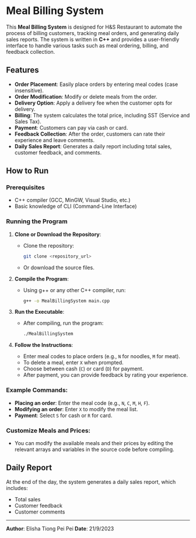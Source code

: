 # Meal Billing System

This **Meal Billing System** is designed for H&S Restaurant to automate the process of billing customers, tracking meal orders, and generating daily sales reports. The system is written in **C++** and provides a user-friendly interface to handle various tasks such as meal ordering, billing, and feedback collection.

## Features
- **Order Placement**: Easily place orders by entering meal codes (case insensitive).
- **Order Modification**: Modify or delete meals from the order.
- **Delivery Option**: Apply a delivery fee when the customer opts for delivery.
- **Billing**: The system calculates the total price, including SST (Service and Sales Tax).
- **Payment**: Customers can pay via cash or card.
- **Feedback Collection**: After the order, customers can rate their experience and leave comments.
- **Daily Sales Report**: Generates a daily report including total sales, customer feedback, and comments.

## How to Run

### Prerequisites
- C++ compiler (GCC, MinGW, Visual Studio, etc.)
- Basic knowledge of CLI (Command-Line Interface)

### Running the Program

1. **Clone or Download the Repository**:
   - Clone the repository:
     ```bash
     git clone <repository_url>
     ```
   - Or download the source files.

2. **Compile the Program**:
   - Using g++ or any other C++ compiler, run:
     ```bash
     g++ -o MealBillingSystem main.cpp
     ```

3. **Run the Executable**:
   - After compiling, run the program:
     ```bash
     ./MealBillingSystem
     ```

4. **Follow the Instructions**:
   - Enter meal codes to place orders (e.g., `N` for noodles, `M` for meat).
   - To delete a meal, enter `X` when prompted.
   - Choose between cash (`C`) or card (`D`) for payment.
   - After payment, you can provide feedback by rating your experience.

### Example Commands:
- **Placing an order**: Enter the meal code (e.g., `N`, `C`, `M`, `H`, `F`).
- **Modifying an order**: Enter `X` to modify the meal list.
- **Payment**: Select `S` for cash or `R` for card.

### Customize Meals and Prices:
- You can modify the available meals and their prices by editing the relevant arrays and variables in the source code before compiling.

## Daily Report
At the end of the day, the system generates a daily sales report, which includes:
- Total sales
- Customer feedback
- Customer comments

---
 
**Author**: Elisha Tiong Pei Pei 
**Date**: 21/9/2023

